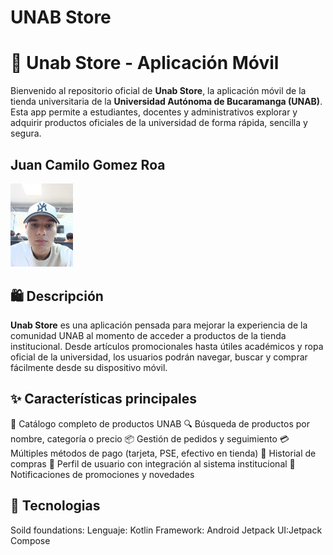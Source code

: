 # UNAB Store


# 📱 Unab Store - Aplicación Móvil
Bienvenido al repositorio oficial de **Unab Store**, la aplicación móvil de la tienda universitaria de la **Universidad Autónoma de Bucaramanga (UNAB)**. Esta app permite a estudiantes, docentes y administrativos explorar y adquirir productos oficiales de la universidad de forma rápida, sencilla y segura.
## Juan Camilo Gomez Roa

<img src = "juancamilo.jpg" width = 100>


## 🛍️ Descripción

**Unab Store** es una aplicación pensada para mejorar la experiencia de la comunidad UNAB al momento de acceder a productos de la tienda institucional. Desde artículos promocionales hasta útiles académicos y ropa oficial de la universidad, los usuarios podrán navegar, buscar y comprar fácilmente desde su dispositivo móvil.

## ✨ Características principales

🛒 Catálogo completo de productos UNAB
🔍 Búsqueda de productos por nombre, categoría o precio
📦 Gestión de pedidos y seguimiento
💳 Múltiples métodos de pago (tarjeta, PSE, efectivo en tienda)
🧾 Historial de compras
👤 Perfil de usuario con integración al sistema institucional
🔔 Notificaciones de promociones y novedades

## 📱 Tecnologias
Soild foundations:
Lenguaje: Kotlin
Framework: Android Jetpack
UI:Jetpack Compose